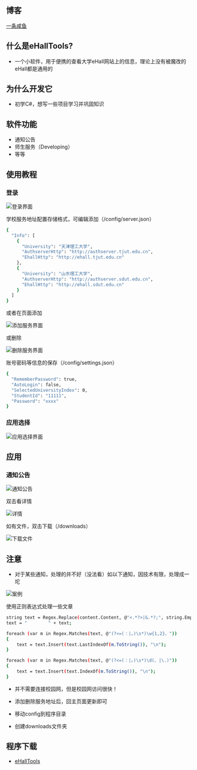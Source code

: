## 博客
[一条咸鱼](https://spxg.me)

## 什么是eHallTools?
* 一个小软件，用于便携的查看大学eHall网站上的信息，理论上没有被魔改的eHall都是通用的

## 为什么开发它
* 初学C#，想写一些项目学习并巩固知识

## 软件功能
* 通知公告
* 师生服务（Developing）
* 等等

## 使用教程
### 登录

![登录界面](https://wordpress-1253676827.file.myqcloud.com/wp-content/uploads/2019/11/QQ截图20191129224021.png)

学校服务地址配置存储格式，可编辑添加（/config/server.json）

```sh
{
  "Info": [
    {
      "University": "天津理工大学",
      "AuthserverHttp": "http://authserver.tjut.edu.cn",
      "EhallHttp": "http://ehall.tjut.edu.cn"
    },
    {
      "University": "山东理工大学",
      "AuthserverHttp": "http://authserver.sdut.edu.cn",
      "EhallHttp": "http://ehall.sdut.edu.cn"
    }
  ]
}
```

或者在页面添加

![添加服务界面](https://wordpress-1253676827.file.myqcloud.com/wp-content/uploads/2019/11/QQ截图20191129225250.png)

或删除

![删除服务界面](https://wordpress-1253676827.file.myqcloud.com/wp-content/uploads/2019/11/QQ截图20191129230058.png)

账号密码等信息的保存（/config/settings.json）

```sh
{
  "RememberPassword": true,
  "AutoLogin": false,
  "SelectedUniversityIndex": 0,
  "StudentId": "11111",
  "Password": "xxxx"
}
```

### 应用选择

![应用选择界面](https://wordpress-1253676827.file.myqcloud.com/wp-content/uploads/2019/11/QQ截图20191129230229.png)

## 应用
### 通知公告

![通知公告](https://wordpress-1253676827.file.myqcloud.com/wp-content/uploads/2019/11/QQ截图20191129230505.png)

双击看详情

![详情](https://wordpress-1253676827.file.myqcloud.com/wp-content/uploads/2019/11/QQ截图20191129235909.png)

如有文件，双击下载（/downloads）

![下载文件](https://wordpress-1253676827.file.myqcloud.com/wp-content/uploads/2019/11/QQ截图20191129230840.png)

## 注意
* 对于某些通知，处理的并不好（没法看）如以下通知，因技术有限，处理成一坨

![案例](https://wordpress-1253676827.file.myqcloud.com/wp-content/uploads/2019/11/QQ截图20191129231746.png)

使用正则表达式处理一些文章

```sh
string text = Regex.Replace(content.Content, @"<.*?>|&.*?;", string.Empty);
text = "        " + text;

foreach (var m in Regex.Matches(text, @"(?<=(：|。)\s*)\w{1,2}、"))
{
    text = text.Insert(text.LastIndexOf(m.ToString()), "\n");
}

foreach (var m in Regex.Matches(text, @"(?<=(：|。)\s*)\d(、|\.)"))
{
    text = text.Insert(text.IndexOf(m.ToString()), "\n");
}
```

* 并不需要连接校园网，但是校园网访问很快！

* 添加删除服务地址后，回主页面更新即可

* 移动config到程序目录
* 创建downloads文件夹

## 程序下载
- [eHallTools](https://github.com/Spxg/eHallTools/releases/download/1.0/eHallTools.zip)

